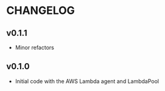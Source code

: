 # CHANGELOG

## v0.1.1

- Minor refactors

## v0.1.0

- Initial code with the AWS Lambda agent and LambdaPool
